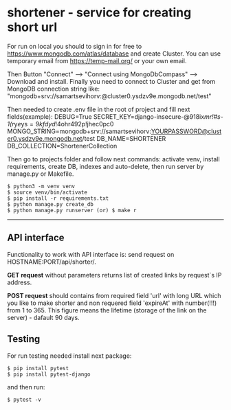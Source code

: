 # shortener - service for creating short url

For run on local you should to sign in for free to https://www.mongodb.com/atlas/database and create Cluster. 
You can use temporary email from https://temp-mail.org/ or your own email.

Then Button "Connect" --> "Connect using MongoDbCompass" --> Download and install.
Finally you need to connect to Cluster and get from MongoDB connection string like:
"mongodb+srv://samartsevihorv:<YOURPASSWORD>@cluster0.ysdzv9e.mongodb.net/test"

Then needed to create .env file in the root of project and fill next fields(example):
DEBUG=True
SECRET_KEY=django-insecure-@918ix*mr!#s-1(r*y*e*ys$=9kfdyd!$4ohr492p!jhec0pc0
MONGO_STRING=mongodb+srv://samartsevihorv:YOURPASSWORD@cluster0.ysdzv9e.mongodb.net/test
DB_NAME=SHORTENER
DB_COLLECTION=ShortenerCollection

Then go to projects folder and follow next commands: activate venv, install requirements, 
create DB, indexes and auto-delete, then run server by manage.py or Makefile.
```
$ python3 -m venv venv
$ source venv/bin/activate
$ pip install -r requirements.txt
$ python manage.py create_db
$ python manage.py runserver (or) $ make r
```
____
  
## API interface
Functionality to work with API interface is: send request on HOSTNAME:PORT/api/shorter/.

  **GET request** without parameters returns list of created links by request`s IP address.
  
  **POST request** should contains from required field 'url' with long URL which you like to make shorter and non requered field 'expireAt' with number(!!!) from 1 to 365. This figure means the lifetime (storage of the link on the server) - dafault 90 days.
## Testing
For run testing needed install next package:
```
$ pip install pytest
$ pip install pytest-django
```
and then run:
```
$ pytest -v
```

